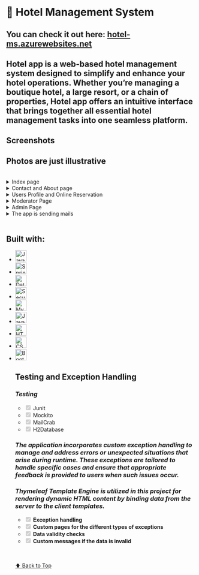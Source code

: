<a id="top"></a>
<h1>🏨 Hotel Management System</h1>
<h2>You can check it out here: <a href="https://hotel-ms.azurewebsites.net">hotel-ms.azurewebsites.net</a></h2>

<h2>Hotel app is a web-based hotel management system designed to simplify and enhance your hotel operations. Whether you’re managing a boutique hotel, a large resort, or a chain of properties, Hotel app offers an intuitive interface that brings together all essential hotel management tasks into one seamless platform.</h2>


   <h2>Screenshots</h2>
  <h2>Photos are just illustrative</h2>
  <br>
  
  <details>
    <summary>Index page</summary>
  <h2>The welcoming page of the app</h2>
  <h3>Not logged user</h3>
    <img src="https://github.com/user-attachments/assets/772939ac-44dd-4c3d-9dd7-e36c92a7782f" alt="Sample Image">
  <h3>Logged user</h3>
    <img src="https://github.com/user-attachments/assets/3c7945d7-3f81-47f5-b478-5b2051bcae6c" alt="Sample Image">
  <h3>Index page bottom part</h3>
    <img src="https://github.com/user-attachments/assets/e4bc7626-bf9e-4d76-acfa-aeba37887ae2" alt="Sample Image">
  <h3>Footer</h3>
    <img src="https://github.com/user-attachments/assets/e35559e5-3e4d-417e-96de-217bbf45a337" alt="Sample Image">
    <a href="#top">⬆️ Back to Top</a>
  </details>

  <details>
    <summary>Contact and About page</summary>
    <h2>Contact page</h2>
     <img src="https://github.com/user-attachments/assets/cb5b665c-01c4-44af-9f5d-6dcbeae33bec" alt="Sample Image">
    <h2>About page</h2>
     <img src="https://github.com/user-attachments/assets/2c926ced-341a-4813-bebc-e875fac0c5b1" alt="Sample Image">
     <a href="#top">⬆️ Back to Top</a>
  </details>

  <details>
    <summary>Users Profile and Online Reservation</summary>
     <h2>This are pages that all users can use</h2>
    <h3>User profile page</h3>
     <img src="https://github.com/user-attachments/assets/a0aa3036-5a13-420a-ba95-95723939d52d" alt="Sample Image">
    <h3>Online reservation page</h3>
     <img src="https://github.com/user-attachments/assets/e8493c59-25ac-4edb-9fd5-aa75bd3132d2" alt="Sample Image">
     <a href="#top">⬆️ Back to Top</a>
  </details>

  <details>
    <summary>Moderator Page</summary>
    <h2>Moderator role can add guest to hotel, checkout guest, check for new comments, contact requests, online reservations and this role have access to hotel overview</h2>
    <h3>Moderator page with no new comments, contact requests and online reservations</h3>
     <img src="https://github.com/user-attachments/assets/6bbda6ea-08ef-4e7b-b8ac-6f77763f6d4f" alt="Sample Image">
    <h3>Moderator page with new comments, contact requests and online reservations</h3>
     <img src="https://github.com/user-attachments/assets/7005d18b-505b-479f-a884-dff4d1d0b1dc" alt="Sample Image">
    <h3>Sample new online reservation</h3>
      <img src="https://github.com/user-attachments/assets/676f8991-2c6c-4f2a-9620-b865ab83caa3" alt="Sample Image">
     <a href="#top">⬆️ Back to Top</a>
  </details>

  <details>
    <summary>Admin Page</summary>
     <h2>Admin page have all the functunality of the app plus user roles management</h2>
    <h3>Admin page</h3>
     <img src="https://github.com/user-attachments/assets/2d519e55-268f-4cef-b7fe-bc31c7c72813" alt="Sample Image">
    <h3>User management page</h3>
     <img src="https://github.com/user-attachments/assets/f0f53bf5-96e4-4d31-ab1d-d0afbcc30856" alt="Sample Image">
     <a href="#top">⬆️ Back to Top</a>
  </details>
  
  <details>
    <summary>The app is sending mails</summary>
    <h2>It's only for testing purpose and a Docker image of MailCrab is used for sending mails</h2>
    <h2>Online Reservation Confirmation Email</h2>
     <img src="https://github.com/user-attachments/assets/11311380-62c1-4d5a-8382-27e51dc482d6" alt="Sample Image">
    <h2>Easter egg</h2>
     <h4>The app have an easter egg and it is sending email with bonus voucher when someone subscribe for second time</h4>
     <img src="https://github.com/user-attachments/assets/e21151a2-36ed-47ce-bbd9-afacc3ecf2fa" alt="Sample Image">
     <a href="#top">⬆️ Back to Top</a>
  </details>

<br>
<h2>Built with:</h2>
 <ul>
    
   <li class="task-list-item"> 
      <img height="30px" style="padding-right:10px;" src="https://camo.githubusercontent.com/3245d1b22e1659c3a95eac2b14dc9601f4eac7268e86189b90968b280df8311c/68747470733a2f2f696d672e736869656c64732e696f2f62616467652f4a6176612d454434323336" alt="Java">  
   </li>

   <li class="task-list-item">
      <img height="30px" style="padding-right:10px;" src="https://camo.githubusercontent.com/789413a4f5ad4da62f851cbd19e4956d414cd5ec10c8719edd60df0d9c99475e/68747470733a2f2f696d672e736869656c64732e696f2f62616467652f537072696e672d426f6f742d253233364242313344" alt="Spring boot">        
   </li>

   <li class="task-list-item">
      <img height="30px" style="padding-right:10px;" src="https://camo.githubusercontent.com/d6d10cd9f8223700da11578367f50eae1ca58412d1f1582b0f67a0277c71b2e8/68747470733a2f2f696d672e736869656c64732e696f2f62616467652f537072696e672d446174614a50412d253233364242313344" alt="Data">    
   </li>
 
   <li class="task-list-item">
      <img height="30px" src="https://camo.githubusercontent.com/81a530cce72aeedfa8b988af7eab6622d162b7074096ae5a87431c6b3ec00ea5/68747470733a2f2f696d672e736869656c64732e696f2f62616467652f537072696e672d53656375726974792d253233443433353334" alt="Security"></img>
   </li>

   <li class="task-list-item">
      <img height="30px" style="padding-right:10px;" src="https://camo.githubusercontent.com/d1f42deda02609acd35acc1178178ce1e2588b3689ec9b7ce35f52f4f9720501/68747470733a2f2f696d672e736869656c64732e696f2f62616467652f4d792d53514c2d463539323142" alt="MySQL"></img>
   </li>

   <li class="task-list-item">
      <img height="30px" src="https://camo.githubusercontent.com/a5c9401ce9999209b8dc5cd596779c77e0db6755bfdff1783604e8f72eb9181c/68747470733a2f2f696d672e736869656c64732e696f2f62616467652f4a6176615363726970742d454344423646" alt="JavaScript"></img>
   </li>

   <li class="task-list-item">
      <img height="30px" src="https://camo.githubusercontent.com/a51fed7fbdc4134600fc0f1ca76bfa643a002d95a16443bc937175a2abcae4ba/68747470733a2f2f696d672e736869656c64732e696f2f62616467652f48544d4c2d463137353435" alt="HTML5"></img>
   </li>

   <li class="task-list-item">
     <img height="30px" src="https://camo.githubusercontent.com/0bc29fd5c002e6c8ac0bb673d594cdde6ab7667a779afcfe3e39b5ea918c4c4f/68747470733a2f2f696d672e736869656c64732e696f2f62616467652f4353532d323936344632" alt="CSS3"></img>
   </li>

   <li class="task-list-item">
     <img height="30px" src="https://camo.githubusercontent.com/175cb584ac8451b5b561237068fe02292902530c2270ab47accbc74a56658316/68747470733a2f2f696d672e736869656c64732e696f2f62616467652f426f6f7473747261702d383530454636" alt="Bootstrap"></img>
   </li>
<!--
<br><br><br>
<h2>Installation:</h2>
<h3>In order to run the app, clone the repository and set some enviroment variables or use the default values</h3>
<div style="max-height: 200px; overflow-y: auto; padding: 10px; border: 1px solid #ddd;">
  <pre>
  <code>
spring:
  datasource:
    driverClassName: com.mysql.cj.jdbc.Driver
    url: "jdbc:mysql://${HOST:localhost}:${PORT:3306}/${DATABASE:hotel_app}?allowPublicKeyRetrieval=true&useSSL=false&createDatabaseIfNotExist=true&serverTimezone=UTC"
    username: ${DB_USER:root}
    password: ${DB_PASS:1234}
  </code>
  </pre>
</div>
<br>
-->
<h2>Testing and Exception Handling</h2>

   <h3 dir="auto"><em>Testing</em></h3>
   <ul class="contains-task-list">
      <li class="task-list-item"><input type="checkbox" id="" disabled="" class="task-list-item-checkbox" checked=""> Junit</li>
      <li class="task-list-item"><input type="checkbox" id="" disabled="" class="task-list-item-checkbox" checked=""> Mockito</li>
      <li class="task-list-item"><input type="checkbox" id="" disabled="" class="task-list-item-checkbox" checked=""> MailCrab</li>
      <li class="task-list-item"><input type="checkbox" id="" disabled="" class="task-list-item-checkbox" checked=""> H2Database</li>
   </ul>

   <h3><em>The application incorporates custom exception handling to manage and address errors or unexpected situations that arise during runtime. These exceptions are tailored to handle specific cases and ensure that appropriate feedback is provided to users  when such issues occur.</em></h3>

   <h3 dir="auto"><em>Thymeleaf Template Engine is utilized in this project for rendering dynamic HTML content by binding data from the server to the client templates.</em></h3>
   <ul class="contains-task-list">
      <li class="task-list-item"><input type="checkbox" id="" disabled="" class="task-list-item-checkbox" checked=""> <strong>Exception handling</strong></li>
      <li class="task-list-item"><input type="checkbox" id="" disabled="" class="task-list-item-checkbox" checked=""> <strong>Custom pages for the different types of exceptions</strong></li>
      <li class="task-list-item"><input type="checkbox" id="" disabled="" class="task-list-item-checkbox" checked=""> <strong>Data validity checks</strong></li>
      <li class="task-list-item"><input type="checkbox" id="" disabled="" class="task-list-item-checkbox" checked=""> <strong>Custom messages if the data is invalid</strong></li>
   </ul>

<br><br>
 <a href="#top">⬆️ Back to Top</a>


  

